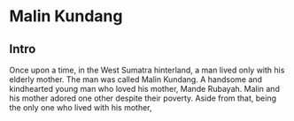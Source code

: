 # Malin Kundang

## Intro



Once upon a time, in the West Sumatra hinterland, a man lived only with his elderly mother. The man was 
called Malin Kundang. A handsome and kindhearted young man who loved his mother, Mande Rubayah. 
Malin and his mother adored one other despite their poverty. Aside from that, being the only one who 
lived with his mother, 